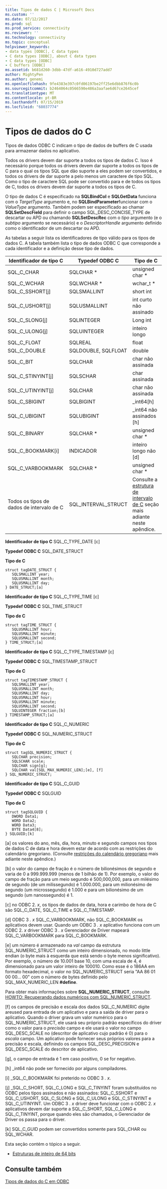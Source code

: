```yaml
---
title: Tipos de dados C | Microsoft Docs
ms.custom: ''
ms.date: 07/12/2017
ms.prod: sql
ms.prod_service: connectivity
ms.reviewer: ''
ms.technology: connectivity
ms.topic: conceptual
helpviewer_keywords:
- data types [ODBC], C data types
- C data types [ODBC], about C data types
- C data types [ODBC]
- C buffers [ODBC]
ms.assetid: b681d260-3dbb-47df-a616-4910d727add7
author: MightyPen
ms.author: genemi
ms.openlocfilehash: 9fe4383e397c0fd06197be2ff25e6dbb876f6c0b
ms.sourcegitcommit: b2464064c0566590e486a3aafae6d67ce2645cef
ms.translationtype: MT
ms.contentlocale: pt-BR
ms.lasthandoff: 07/15/2019
ms.locfileid: "68037774"
---
```

# <a name="c-data-types"></a>Tipos de dados do C
Tipos de dados ODBC C indicam o tipo de dados de buffers de C usada para armazenar dados no aplicativo.  
  
 Todos os drivers devem dar suporte a todos os tipos de dados C. Isso é necessário porque todos os drivers devem dar suporte a todos os tipos de C para o qual os tipos SQL que dão suporte a eles podem ser convertidos, e todos os drivers de dar suporte a pelo menos um caractere de tipo SQL. Como o tipo de caractere SQL pode ser convertido para e de todos os tipos de C, todos os drivers devem dar suporte a todos os tipos de C.  
  
 O tipo de dados C é especificado na **SQLBindCol** e **SQLGetData** funciona com o *TargetType* argumento e, no **SQLBindParameter**funcionar com o *ValueType* argumento. Também podem ser especificado ao chamar **SQLSetDescField** para definir o campo SQL_DESC_CONCISE_TYPE de descartar ou APD ou chamando **SQLSetDescRec** com o *tipo* argumento (e o *subtipo* argumento se necessário) e o *DescriptorHandle* argumento definido como o identificador de um descartar ou APD.  
  
 As tabelas a seguir lista os identificadores de tipo válido para os tipos de dados C. A tabela também lista o tipo de dados ODBC C que corresponde a cada identificador e a definição desse tipo de dados.  
  
|Identificador de tipo C|Typedef ODBC C|Tipo de C|  
|-----------------------|--------------------|------------|  
|SQL_C_CHAR|SQLCHAR *|unsigned char *|  
|SQL_C_WCHAR|SQLWCHAR *|wchar_t *|  
|SQL_C_SSHORT[j]|SQLSMALLINT|short int|  
|SQL_C_USHORT[j]|SQLUSMALLINT|int curto não assinado|  
|SQL_C_SLONG[j]|SQLINTEGER|Long int|  
|SQL_C_ULONG[j]|SQLUINTEGER|inteiro longo|  
|SQL_C_FLOAT|SQLREAL|float|  
|SQL_C_DOUBLE|SQLDOUBLE, SQLFLOAT|double|  
|SQL_C_BIT|SQLCHAR|char não assinada|  
|SQL_C_STINYINT[j]|SQLSCHAR|char assinada|  
|SQL_C_UTINYINT[j]|SQLCHAR|char não assinada|  
|SQL_C_SBIGINT|SQLBIGINT|_int64[h]|  
|SQL_C_UBIGINT|SQLUBIGINT|_int64 não assinados [h]|  
|SQL_C_BINARY|SQLCHAR *|unsigned char *|  
|SQL_C_BOOKMARK[i]|INDICADOR|inteiro longo não [d]|  
|SQL_C_VARBOOKMARK|SQLCHAR *|unsigned char *|  
|Todos os tipos de dados de intervalo de C|SQL_INTERVAL_STRUCT|Consulte a [estrutura de intervalo de C](../../../odbc/reference/appendixes/c-interval-structure.md) seção mais adiante neste apêndice.|  
  
 **Identificador de tipo C** SQL_C_TYPE_DATE [c]  
  
 **Typedef ODBC C** SQL_DATE_STRUCT  
  
 **Tipo de C**  
  
```  
struct tagDATE_STRUCT {  
   SQLSMALLINT year;  
   SQLUSMALLINT month;  
   SQLUSMALLINT day;    
} DATE_STRUCT;[a]  
```  
  
 **Identificador de tipo C** SQL_C_TYPE_TIME [c]  
  
 **Typedef ODBC C** SQL_TIME_STRUCT  
  
 **Tipo de C**  
  
```  
struct tagTIME_STRUCT {  
   SQLUSMALLINT hour;  
   SQLUSMALLINT minute;  
   SQLUSMALLINT second;  
} TIME_STRUCT;[a]  
```  
  
 **Identificador de tipo C** SQL_C_TYPE_TIMESTAMP [c]  
  
 **Typedef ODBC C** SQL_TIMESTAMP_STRUCT  
  
 **Tipo de C**  
  
```  
struct tagTIMESTAMP_STRUCT {  
   SQLSMALLINT year;  
   SQLUSMALLINT month;  
   SQLUSMALLINT day;  
   SQLUSMALLINT hour;  
   SQLUSMALLINT minute;  
   SQLUSMALLINT second;  
   SQLUINTEGER fraction;[b]   
} TIMESTAMP_STRUCT;[a]  
```  
  
 **Identificador de tipo C** SQL_C_NUMERIC  
  
 **Typedef ODBC C** SQL_NUMERIC_STRUCT  
  
 **Tipo de C**  
  
```  
struct tagSQL_NUMERIC_STRUCT {  
   SQLCHAR precision;  
   SQLSCHAR scale;  
   SQLCHAR sign[g];  
   SQLCHAR val[SQL_MAX_NUMERIC_LEN];[e], [f]   
} SQL_NUMERIC_STRUCT;  
```  
  
 **Identificador de tipo C** SQL_C_GUID  
  
 **Typedef ODBC C** SQLGUID  
  
 **Tipo de C**  
  
```  
struct tagSQLGUID {  
   DWORD Data1;  
   WORD Data2;  
   WORD Data3;  
   BYTE Data4[8];  
} SQLGUID;[k]  
```  
  
 [a] os valores do ano, mês, dia, hora, minuto e segundo campos nos tipos de dados C de data e hora devem estar de acordo com as restrições do calendário gregoriano. (Consulte [restrições do calendário gregoriano](../../../odbc/reference/appendixes/constraints-of-the-gregorian-calendar.md) mais adiante neste apêndice.)  
  
 [b] o valor do campo de fração é o número de bilionésimos de segundo e varia de 0 a 999.999.999 (menos de 1 bilhão de 1). Por exemplo, o valor do campo de fração para um meio segundo é 500,000,000, para um milésimo de segundo (de um milissegundo) é 1.000.000, para um milionésimo de segundo (um microssegundo) é 1.000 e para um bilionésimo de um segundo (um nanossegundo) é 1.  
  
 [c] no ODBC 2. *x*, os tipos de dados de data, hora e carimbo de hora de C são SQL_C_DATE, SQL_C_TIME e SQL_C_TIMESTAMP.  
  
 [d] ODBC 3 *. x* SQL_C_VARBOOKMARK, não SQL_C_BOOKMARK os aplicativos devem usar. Quando um ODBC 3 *. x* aplicativo funciona com um ODBC 2. *x* driver ODBC 3 *. x* Gerenciador de Driver mapeará SQL_C_VARBOOKMARK para SQL_C_BOOKMARK.  
  
 [e] um número é armazenado na *val* campo da estrutura SQL_NUMERIC_STRUCT como um inteiro dimensionado, no modo little endian (o byte mais à esquerda que está sendo o byte menos significativo). Por exemplo, o número de 10.001 base 10, com uma escala de 4, é dimensionado para um valor inteiro de 100010. Como esse é o 186AA em formato hexadecimal, o valor no SQL_NUMERIC_STRUCT seria "AA 86 01 00 00... 00" com o número de bytes definido pelo SQL_MAX_NUMERIC_LEN **#define**.  
  
 Para obter mais informações sobre **SQL_NUMERIC_STRUCT**, consulte [HOWTO: Recuperando dados numéricos com SQL_NUMERIC_STRUCT](retrieve-numeric-data-sql-numeric-struct-kb222831.md).  
  
 [f] os campos de precisão e escala dos dados SQL_C_NUMERIC digite areused para entrada de um aplicativo e para a saída de driver para o aplicativo. Quando o driver grava um valor numérico para o SQL_NUMERIC_STRUCT, ele usará seu próprio padrão específicos do driver como o valor para o *precisão* campo e ele usará o valor no campo SQL_DESC_SCALE no (descritor de aplicativo cujo padrão é 0) para o *escala* campo. Um aplicativo pode fornecer seus próprios valores para a precisão e escala, definindo os campos SQL_DESC_PRECISION e SQL_DESC_SCALE do descritor de aplicativo.  
  
 [g], o campo de entrada é 1 em caso positivo, 0 se for negativo.  
  
 [h] _int64 não pode ser fornecido por alguns compiladores.  
  
 [i] _SQL_C_BOOKMARK foi preterido no ODBC 3 *. x*.  
  
 [j] _SQL_C_SHORT, SQL_C_LONG e SQL_C_TINYINT foram substituídos no ODBC pelos tipos assinados e não assinados: SQL_C_SSHORT e SQL_C_USHORT, SQL_C_SLONG e SQL_C_ULONG e SQL_C_STINYINT e SQL_C_UTINYINT. Um ODBC 3 *. x* driver deve funcionar com o ODBC 2. *x* aplicativos devem dar suporte a SQL_C_SHORT, SQL_C_LONG e SQL_C_TINYINT, porque quando eles são chamados, o Gerenciador de Driver os passa para o driver.  
  
 [k] SQL_C_GUID podem ser convertidos somente para SQL_CHAR ou SQL_WCHAR.  
  
 Esta seção contém o tópico a seguir.  
  
-   [Estruturas de inteiro de 64 bits](../../../odbc/reference/appendixes/64-bit-integer-structures.md)  
  
## <a name="see-also"></a>Consulte também  
 [Tipos de dados do C em ODBC](../../../odbc/reference/develop-app/c-data-types-in-odbc.md)
